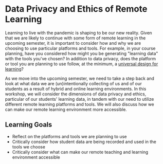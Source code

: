 # Data Privacy and Ethics of Remote Learning

<!---ABSTRACT--->
Learning to live with the pandemic is shaping to be our new reality. Given that we are likely to continue with some form of remote learning in the upcoming semester, it is important to consider how and why we are choosing to use particular platforms and tools. For example, in your course planning, have you considered how might you be generating "learning data" with the tools you've chosen? In addition to data privacy, does the platform or tool you are planning to use follow, at the minimum, a [universal design for learning](http://udlforteachers.com/)?    

As we move into the upcoming semester, we need to take a step back and look at what data we are (un)intentionally collecting of us and of our students as a result of hybrid and online learning environments. In this workshop, we will consider the dimensions of data privacy and ethics, particular of our students' learning data, in tandem with our need to utilize different remote learning platforms and tools. We will also discuss how we can make our remote learning environment more accessible.

## Learning Goals

<!---3 GOALS--->
- Reflect on the platforms and tools we are planning to use  
- Critically consider how student data are being recorded and used in the tools we choose   
- Critically consider what can make our remote teaching and learning environment accessible  
